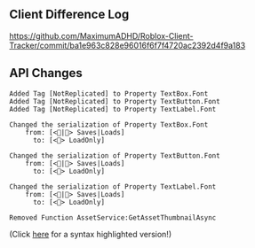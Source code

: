 ## Client Difference Log

https://github.com/MaximumADHD/Roblox-Client-Tracker/commit/ba1e963c828e96016f6f7f4720ac2392d4f9a183

## API Changes

```plain
Added Tag [NotReplicated] to Property TextBox.Font
Added Tag [NotReplicated] to Property TextButton.Font
Added Tag [NotReplicated] to Property TextLabel.Font

Changed the serialization of Property TextBox.Font 
	from: [<💾|📁> Saves|Loads]
	  to: [<📁> LoadOnly]

Changed the serialization of Property TextButton.Font 
	from: [<💾|📁> Saves|Loads]
	  to: [<📁> LoadOnly]

Changed the serialization of Property TextLabel.Font 
	from: [<💾|📁> Saves|Loads]
	  to: [<📁> LoadOnly]

Removed Function AssetService:GetAssetThumbnailAsync
```

(Click [here](https://maximumadhd.github.io/Roblox-API-History.html#558) for a syntax highlighted version!)
